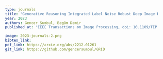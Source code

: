 ```yaml
---
type: journals
title: "Generative Reasoning Integrated Label Noise Robust Deep Image Representation Learning"
year: 2023
authors: Gencer Sumbul, Begüm Demir
published_at: "IEEE Transactions on Image Processing, doi: 10.1109/TIP.2023.3293776, 2023"

image: 2023-journals-2.png
bibtex_link:
pdf_link: https://arxiv.org/abs/2212.01261
git_link: https://github.com/gencersumbul/GRID
---
```

